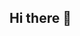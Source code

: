 ## Hi there 👋

<!--
**cikalnikita/cikalnikita** is a ✨ _special_ ✨ repository because its `README.md` (this file) appears on your GitHub profile.

# My Profile

Hello! 👋 I'm [Your Name], a Data Analyst with a passion for deriving valuable insights from data. Welcome to my GitHub profile!

## About Me

I'm a professional in the field of data analysis with experience in utilizing various techniques and tools to unearth insights from data. I believe that data is a valuable asset that can aid in making better decisions.

## Skills

- Data Analysis
- Data Processing
- Data Visualization
- Statistics
- Machine Learning

## Recent Projects

Here are some recent projects I've worked on:

1. [Project Name 1](link): Brief description of the project and what was accomplished.
2. [Project Name 2](link): Brief description of the project and what was accomplished.
3. [Project Name 3](link): Brief description of the project and what was accomplished.

## Get in Touch

I'm always open to discussing data analysis, collaborative projects, or anything related to the data world. If you have any questions or want to collaborate, feel free to reach out to me via:

- Email: [email@example.com](mailto:email@example.com)
- LinkedIn: [LinkedIn Profile](link)

Thanks for visiting my GitHub profile! 😊

